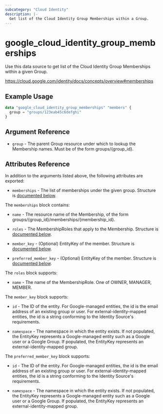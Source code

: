 ```yaml
---
subcategory: "Cloud Identity"
description: |-
  Get list of the Cloud Identity Group Memberships within a Group.
---
```


# google_cloud_identity_group_memberships

Use this data source to get list of the Cloud Identity Group Memberships within a given Group.

https://cloud.google.com/identity/docs/concepts/overview#memberships

## Example Usage

```tf
data "google_cloud_identity_group_memberships" "members" {
  group = "groups/123eab45c6defghi"
}
```

## Argument Reference

* `group` - The parent Group resource under which to lookup the Membership names. Must be of the form groups/{group_id}.

## Attributes Reference

In addition to the arguments listed above, the following attributes are exported:

* `memberships` - The list of memberships under the given group. Structure is [documented below](#nested_memberships).

<a name="nested_memberships"></a>The `memberships` block contains:

* `name` -
  The resource name of the Membership, of the form groups/{group_id}/memberships/{membership_id}.

* `roles` - The MembershipRoles that apply to the Membership. Structure is [documented below](#nested_roles).

* `member_key` -
  (Optional)
  EntityKey of the member.  Structure is [documented below](#nested_member_key).

* `preferred_member_key` -
  (Optional)
  EntityKey of the member.  Structure is [documented below](#nested_preferred_member_key).

<a name="nested_roles"></a>The `roles` block supports:

* `name` - The name of the MembershipRole. One of OWNER, MANAGER, MEMBER.


<a name="nested_member_key"></a>The `member_key` block supports:

* `id` - The ID of the entity. For Google-managed entities, the id is the email address of an existing
  group or user. For external-identity-mapped entities, the id is a string conforming
  to the Identity Source's requirements.

* `namespace` - The namespace in which the entity exists.
  If not populated, the EntityKey represents a Google-managed entity
  such as a Google user or a Google Group.
  If populated, the EntityKey represents an external-identity-mapped group.

<a name="nested_preferred_member_key"></a>The `preferred_member_key` block supports:

* `id` - The ID of the entity. For Google-managed entities, the id is the email address of an existing
  group or user. For external-identity-mapped entities, the id is a string conforming
  to the Identity Source's requirements.

* `namespace` - The namespace in which the entity exists.
  If not populated, the EntityKey represents a Google-managed entity
  such as a Google user or a Google Group.
  If populated, the EntityKey represents an external-identity-mapped group.
